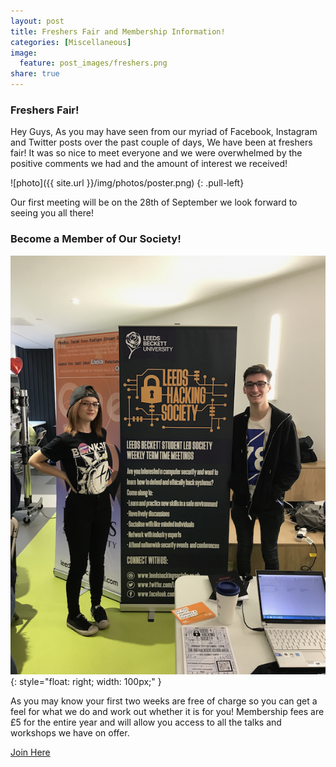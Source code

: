 ```yaml
---
layout: post
title: Freshers Fair and Membership Information!
categories: [Miscellaneous]
image:
  feature: post_images/freshers.png
share: true
---
```


### Freshers Fair!

Hey Guys,
As you may have seen from our myriad of Facebook, Instagram and Twitter posts over the past couple of days, We have been at freshers fair!
It was so nice to meet everyone and we were overwhelmed by the positive comments we had and the amount of interest we received!

![photo]({{ site.url }}/img/photos/poster.png)
{: .pull-left}

Our first meeting will be on the 28th of September we look forward to seeing you all there!

### Become a Member of Our Society!

![A picture of a cat](/img/photos/banner.png){:
  style="float: right; width: 100px;"
}

As you may know your first two weeks are free of charge so you can get a feel for what we do and work out whether it is for you!
Membership fees are £5 for the entire year and will allow you access to all the talks and workshops we have on offer.

<div markdown="0"><a href="https://www.leedsbeckettsu.co.uk/groups/ethical-hacking--2" class="btn">Join Here</a></div>
